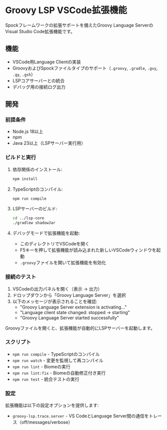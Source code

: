 # Groovy LSP VSCode拡張機能

Spockフレームワークの拡張サポートを備えたGroovy Language ServerのVisual Studio Code拡張機能です。

## 機能

- VSCode用Language Clientの実装
- GroovyおよびSpockファイルタイプのサポート（`.groovy`, `.gradle`, `.gvy`, `.gy`, `.gsh`）
- LSPコアサーバーとの統合
- デバッグ用の接続ログ出力

## 開発

### 前提条件
- Node.js 18以上
- npm
- Java 23以上（LSPサーバー実行用）

### ビルドと実行

1. 依存関係のインストール:
   ```bash
   npm install
   ```

2. TypeScriptのコンパイル:
   ```bash
   npm run compile
   ```

3. LSPサーバーのビルド:
   ```bash
   cd ../lsp-core
   ./gradlew shadowJar
   ```

4. デバッグモードで拡張機能を起動:
   - このディレクトリでVSCodeを開く
   - F5キーを押して拡張機能が読み込まれた新しいVSCodeウィンドウを起動
   - `.groovy`ファイルを開いて拡張機能を有効化

### 接続のテスト

1. VSCodeの出力パネルを開く（表示 → 出力）
2. ドロップダウンから「Groovy Language Server」を選択
3. 以下のメッセージが表示されることを確認:
   - "Groovy Language Server extension is activating..."
   - "Language client state changed: stopped -> starting"
   - "Groovy Language Server started successfully"

Groovyファイルを開くと、拡張機能が自動的にLSPサーバーを起動します。

### スクリプト

- `npm run compile` - TypeScriptのコンパイル
- `npm run watch` - 変更を監視して再コンパイル
- `npm run lint` - Biomeの実行
- `npm run lint:fix` - Biomeの自動修正付き実行
- `npm run test` - 統合テストの実行

### 設定

拡張機能は以下の設定オプションを提供します:

- `groovy-lsp.trace.server` - VS CodeとLanguage Server間の通信をトレース（off/messages/verbose）